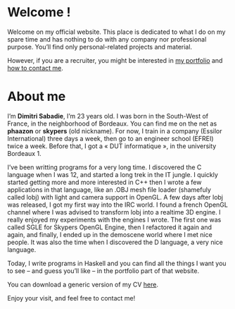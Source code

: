 # Welcome !

Welcome on my official website. This place is dedicated to what I do on
my spare time and has nothing to do with any company nor professional
purpose. You’ll find only personal-related projects and material.

However, if you are a recruiter, you might be interested in
[my portfolio](/portfolio) and [how to contact me](/contact).

# About me

I’m **Dimitri Sabadie**, I’m 23 years old. I was born in the South-West of
France, in the neighborhood of Bordeaux. You can find me on the net as
**phaazon** or **skypers** (old nickname). For now, I train in a company
(Essilor International) three days a week, then go to an engineer school
(EFREI) twice a week. Before that, I got a « DUT informatique », in the
university Bordeaux 1.

I’ve been writting programs for a very long time. I discovered the C language
when I was 12, and started a long trek in the IT jungle. I quickly started
getting more and more interested in C++ then I wrote a few applications in that
language, like an .OBJ mesh file loader (shamefuly called lobj) with light and
camera support in OpenGL. A few days after lobj was released, I got my first
way into the IRC world. I found a french OpenGL channel where I was advised to
transform lobj into a realtime 3D engine. I really enjoyed my experiments with
the engines I wrote. The first one was called SGLE for Skypers OpenGL Engine,
then I refactored it again and again, and finally, I ended up in the demoscene
world where I met nice people. It was also the time when I discovered the D
language, a very nice language.

Today, I write programs in Haskell and you can find all the things I want you
to see – and guess you’ll like – in the portfolio part of that website.

You can download a generic version of my CV
[here](http://phaazon.net/pub/CV.pdf).

Enjoy your visit, and feel free to contact me!
